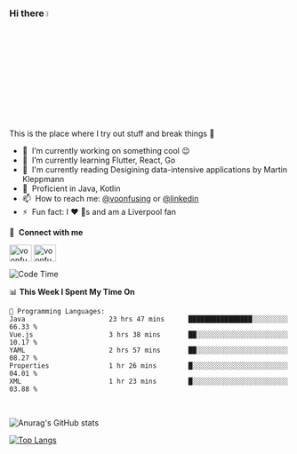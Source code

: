 ### Hi there <img src="https://media.giphy.com/media/hvRJCLFzcasrR4ia7z/giphy.gif" width="5%">
This is the place where I try out stuff and break things :rofl:

- 🔭 &nbsp;I’m currently working on something cool :wink:
- 🌱 &nbsp;I’m currently learning Flutter, React, Go
- 🔖 &nbsp;I'm currently reading Desigining data-intensive applications by Martin Kleppmann
- 🐣 &nbsp;Proficient in Java, Kotlin
- 📫 &nbsp;How to reach me: [@voonfusing](https://twitter.com/voonfusing) or [@linkedin](https://www.linkedin.com/in/voonfusing/)
- ⚡ &nbsp;Fun fact: I :heart: :dog:s and am a Liverpool fan

🔗 &nbsp;**Connect with me**
<p align="left">
<a href="https://twitter.com/voonfusing" target="blank"><img align="center" src="https://raw.githubusercontent.com/rahuldkjain/github-profile-readme-generator/master/src/images/icons/Social/twitter.svg" alt="voonfusing" height="30" width="40" /></a>
<a href="https://www.linkedin.com/in/voonfusing/" target="blank"><img align="center" src="https://raw.githubusercontent.com/rahuldkjain/github-profile-readme-generator/master/src/images/icons/Social/linked-in-alt.svg" alt="voonfusing" height="30" width="40" /></a>

<!--START_SECTION:waka-->
![Code Time](http://img.shields.io/badge/Code%20Time-46%20hrs%2017%20mins-blue)

📊 **This Week I Spent My Time On** 

```text
💬 Programming Languages: 
Java                     23 hrs 47 mins      ████████████████░░░░░░░░░   66.33 % 
Vue.js                   3 hrs 38 mins       ██░░░░░░░░░░░░░░░░░░░░░░░   10.17 % 
YAML                     2 hrs 57 mins       ██░░░░░░░░░░░░░░░░░░░░░░░   08.27 % 
Properties               1 hr 26 mins        █░░░░░░░░░░░░░░░░░░░░░░░░   04.01 % 
XML                      1 hr 23 mins        █░░░░░░░░░░░░░░░░░░░░░░░░   03.88 % 

```


<!--END_SECTION:waka-->
<br>

<!-- 📊 &nbsp;**Stats**
<p align="left"> -->
![Anurag's GitHub stats](https://github-readme-stats.vercel.app/api?username=jollyboss123&count_private=true&v=2)

[![Top Langs](https://github-readme-stats.vercel.app/api/top-langs/?username=jollyboss123&layout=compact)](https://github.com/anuraghazra/github-readme-stats)
